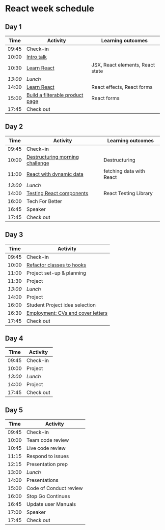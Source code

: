 # React week schedule

## Day 1

| Time    | Activity                                        | Learning outcomes                |
| ------- | ----------------------------------------------- | -------------------------------- |
| 09:45   | Check-in                                        |                                  |
| 10:00   | [Intro talk][react-talk]                        |                                  |
| 10:30   | [Learn React][learn-react]                      | JSX, React elements, React state |
| _13:00_ | _Lunch_                                         |                                  |
| 14:00   | [Learn React][learn-react]                      | React effects, React forms       |
| 15:00   | [Build a filterable product page][product-page] | React forms                      |
| 17:45   | Check out                                       |                                  |

[react-talk]: https://hackmd.io/@fac/Syia7nKKI#/
[learn-react]: https://github.com/oliverjam/learn-react
[product-page]: https://github.com/oliverjam/react-food-workshop

## Day 2

| Time    | Activity                                            | Learning outcomes        |
| ------- | --------------------------------------------------- | ------------------------ |
| 09:45   | Check-in                                            |                          |
| 10:00   | [Destructuring morning challenge][destructuring-mc] | Destructuring            |
| 11:00   | [React with dynamic data][dynamic-data]             | fetching data with React |
| _13:00_ | _Lunch_                                             |                          |
| 14:00   | [Testing React components][testing-react]           | React Testing Library    |
| 16:00   | Tech For Better                                     |                          |
| 16:45   | Speaker                                             |                          |
| 17:45   | Check out                                           |                          |

[destructuring-mc]: https://github.com/oliverjam/learn-destructuring
[bundlers-talk]: https://hackmd.io/p/rJBLi5mSf
[dynamic-data]: https://github.com/sofiapoh/react-dynamic-data-workshop
[testing-react]: https://github.com/oliverjam/learn-react-testing

## Day 3

| Time    | Activity                                                              |
| ------- | --------------------------------------------------------------------- |
| 09:45   | Check-in                                                              |
| 10:00   | [Refactor classes to hooks][class-refactor]                           |
| 11:00   | Project set-up & planning                                             |
| 11:30   | Project                                                               |
| _13:00_ | _Lunch_                                                               |
| 14:00   | Project                                                               |
| 16:00   | Student Project idea selection                                        |
| 16:30   | [Employment: CVs and cover letters](https://hackmd.io/@fac/r1Ub4MREw) |
| 17:45   | Check out                                                             |

[class-refactor]: https://github.com/oliverjam/react-refactor-class-hooks

## Day 4

| Time    | Activity  |
| ------- | --------- |
| 09:45   | Check-in  |
| 10:00   | Project   |
| _13:00_ | _Lunch_   |
| 14:00   | Project   |
| 17:45   | Check out |

## Day 5

| Time  | Activity               |
| ----- | ---------------------- |
| 09:45 | Check-in               |
| 10:00 | Team code review       |
| 10:45 | Live code review       |
| 11:15 | Respond to issues      |
| 12:15 | Presentation prep      |
| 13:00 | _Lunch_                |
| 14:00 | Presentations          |
| 15:00 | Code of Conduct review |
| 16:00 | Stop Go Continues      |
| 16:45 | Update user Manuals    |
| 17:00 | Speaker                |
| 17:45 | Check out              |
